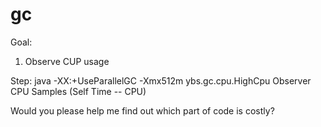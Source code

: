 gc
==
Goal:
1. Observe CUP usage


Step:
java -XX:+UseParallelGC -Xmx512m ybs.gc.cpu.HighCpu
Observer CPU Samples (Self Time -- CPU)

Would you please help me find out which part of code is costly?